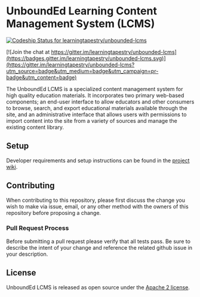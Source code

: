 # UnboundEd Learning Content Management System (LCMS)

[ ![Codeship Status for learningtapestry/unbounded-lcms](https://app.codeship.com/projects/87ed3f00-ddc7-0135-b08f-3e0bdd3c602e/status?branch=master)](https://app.codeship.com/projects/266015)

[![Join the chat at https://gitter.im/learningtapestry/unbounded-lcms](https://badges.gitter.im/learningtapestry/unbounded-lcms.svg)](https://gitter.im/learningtapestry/unbounded-lcms?utm_source=badge&utm_medium=badge&utm_campaign=pr-badge&utm_content=badge)

The UnboundEd LCMS is a specialized content management system for high quality
education materials. It incorporates two primary web-based components; an end-user interface to allow educators and other consumers to browse, search, and export educational materials available through the site, and an administrative interface that allows users with permissions to import content into the site from a variety of sources and manage the existing content library.

## Setup
Developer requirements and setup instructions can be found in the [project wiki](https://github.com/learningtapestry/unbounded-lcms/wiki/Setup-Instructions).

## Contributing
When contributing to this repository, please first discuss the change you wish to make via issue,
email, or any other method with the owners of this repository before proposing a change.

### Pull Request Process
Before submitting a pull request please verify that all tests pass. Be sure to describe the intent of your change and reference the related github issue in your description.

## License
UnboundEd LCMS is released as open source under the [Apache 2 license](LICENSE.md).
